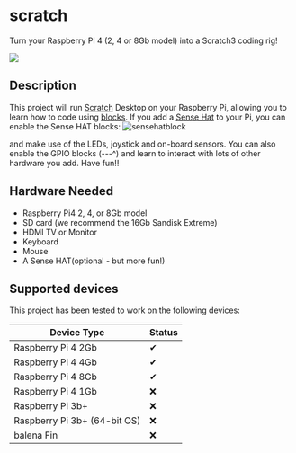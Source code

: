 # scratch

Turn your Raspberry Pi 4 (2, 4 or 8Gb model) into a Scratch3 coding rig!

[![](https://balena.io/deploy.png)](https://dashboard.balena-cloud.com/deploy?repoUrl=https://github.com/balenalabs-incubator/scratch)

## Description
This project will run [Scratch](https://scratch.mit.edu/) Desktop on your Raspberry Pi, allowing you to learn how to code using [blocks](https://en.wikipedia.org/wiki/Block_(programming)). If you add a [Sense Hat](https://www.raspberrypi.org/products/sense-hat/?resellerType=home) to your Pi, you can enable the Sense HAT blocks:
![sensehatblock](https://i.ibb.co/fnbnCQp/scratch-3-desktop-for-raspbian-on-raspberry-pi-2.png)

and make use of the LEDs, joystick and on-board sensors. You can also enable the GPIO blocks (---^) and learn to interact with lots of other hardware you add.
Have fun!!

## Hardware Needed
* Raspberry Pi4 2, 4, or 8Gb model
* SD card (we recommend the 16Gb Sandisk Extreme)
* HDMI TV or Monitor
* Keyboard
* Mouse
* A Sense HAT(optional - but more fun!)

## Supported devices
This project has been tested to work on the following devices:

| Device Type  | Status |
| ------------- | ------------- |
| Raspberry Pi 4 2Gb | ✔ |
| Raspberry Pi 4 4Gb | ✔ |
| Raspberry Pi 4 8Gb | ✔ |
| Raspberry Pi 4 1Gb | :x: |
| Raspberry Pi 3b+ | :x: |
| Raspberry Pi 3b+ (64-bit OS) | :x: |
| balena Fin | :x: |

